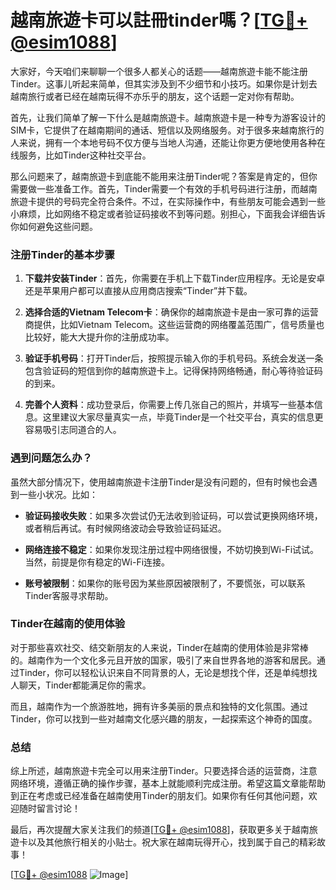 # 越南旅遊卡可以註冊tinder嗎？[[TG💪+ @esim1088](https://t.me/s/esim1088)]

大家好，今天咱们来聊聊一个很多人都关心的话题——越南旅遊卡能不能注册Tinder。这事儿听起来简单，但其实涉及到不少细节和小技巧。如果你是计划去越南旅行或者已经在越南玩得不亦乐乎的朋友，这个话题一定对你有帮助。

首先，让我们简单了解一下什么是越南旅遊卡。越南旅遊卡是一种专为游客设计的SIM卡，它提供了在越南期间的通话、短信以及网络服务。对于很多来越南旅行的人来说，拥有一个本地号码不仅方便与当地人沟通，还能让你更方便地使用各种在线服务，比如Tinder这种社交平台。

那么问题来了，越南旅遊卡到底能不能用来注册Tinder呢？答案是肯定的，但你需要做一些准备工作。首先，Tinder需要一个有效的手机号码进行注册，而越南旅遊卡提供的号码完全符合条件。不过，在实际操作中，有些朋友可能会遇到一些小麻烦，比如网络不稳定或者验证码接收不到等问题。别担心，下面我会详细告诉你如何避免这些问题。

### 注册Tinder的基本步骤

1. **下载并安装Tinder**：首先，你需要在手机上下载Tinder应用程序。无论是安卓还是苹果用户都可以直接从应用商店搜索“Tinder”并下载。

2. **选择合适的Vietnam Telecom卡**：确保你的越南旅遊卡是由一家可靠的运营商提供，比如Vietnam Telecom。这些运营商的网络覆盖范围广，信号质量也比较好，能大大提升你的注册成功率。

3. **验证手机号码**：打开Tinder后，按照提示输入你的手机号码。系统会发送一条包含验证码的短信到你的越南旅遊卡上。记得保持网络畅通，耐心等待验证码的到来。

4. **完善个人资料**：成功登录后，你需要上传几张自己的照片，并填写一些基本信息。这里建议大家尽量真实一点，毕竟Tinder是一个社交平台，真实的信息更容易吸引志同道合的人。

### 遇到问题怎么办？

虽然大部分情况下，使用越南旅遊卡注册Tinder是没有问题的，但有时候也会遇到一些小状况。比如：

- **验证码接收失败**：如果多次尝试仍无法收到验证码，可以尝试更换网络环境，或者稍后再试。有时候网络波动会导致验证码延迟。

- **网络连接不稳定**：如果你发现注册过程中网络很慢，不妨切换到Wi-Fi试试。当然，前提是你有稳定的Wi-Fi连接。

- **账号被限制**：如果你的账号因为某些原因被限制了，不要慌张，可以联系Tinder客服寻求帮助。

### Tinder在越南的使用体验

对于那些喜欢社交、结交新朋友的人来说，Tinder在越南的使用体验是非常棒的。越南作为一个文化多元且开放的国家，吸引了来自世界各地的游客和居民。通过Tinder，你可以轻松认识来自不同背景的人，无论是想找个伴，还是单纯想找人聊天，Tinder都能满足你的需求。

而且，越南作为一个旅游胜地，拥有许多美丽的景点和独特的文化氛围。通过Tinder，你可以找到一些对越南文化感兴趣的朋友，一起探索这个神奇的国度。

### 总结

综上所述，越南旅遊卡完全可以用来注册Tinder。只要选择合适的运营商，注意网络环境，遵循正确的操作步骤，基本上就能顺利完成注册。希望这篇文章能帮助到正在考虑或已经准备在越南使用Tinder的朋友们。如果你有任何其他问题，欢迎随时留言讨论！

最后，再次提醒大家关注我们的频道[[TG💪+ @esim1088](https://t.me/s/esim1088)]，获取更多关于越南旅遊卡以及其他旅行相关的小贴士。祝大家在越南玩得开心，找到属于自己的精彩故事！

[[TG💪+ @esim1088](https://t.me/s/esim1088) ![Image](https://i.postimg.cc/4NQfJmqS/Snipaste-2025-05-13-00-14-12.png)]